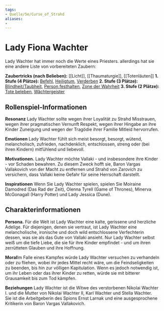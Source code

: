 ```yaml
---
tags:
- Quelle/5e/Curse_of_Strahd
aliases:
- 
---
```

# Lady Fiona Wachter 
Lady Wachter hat immer noch die Werte eines Priesters. allerdings hat sie eine andere Liste von vorbereiteten Zaubern:

**Zaubertricks (nach Belieben):** [[Licht]], [[Thaumaturgie]], [[Totenläuten]]
**1. Stufe (4 Plätze):** [Befehl](Befehl.md), [Heiligtum](Heiligtum.md), [Verderben](Verderben.md)
**2. Stufe (3 Plätze):** [Blindheit/Taubheit](Blindheit-Taubheit.md), [Person festhalten](Person-festhalten.md), [Zone der Wahrheit](Zone-der-Wahrheit.md)
**3. Stufe (2 Plätze):** [Tote beleben](Tote-beleben.md), [Wächtergeister](Schutzgeister.md)

## Rollenspiel-Informationen
**Resonanz** Lady Wachter sollte wegen ihrer Loyalität zu Strahd Misstrauen, wegen ihrer pragmatischen Vernunft Respekt, wegen ihrer Hingabe an ihre Kinder Zuneigung und wegen der Tragödie ihrer Familie Mitleid hervorrufen.

**Emotionen** Lady Wachter fühlt sich meist besorgt, besorgt, wütend, melancholisch, zufrieden, nachdenklich, entschlossen, streng oder (bei ihren Kindern) mitfühlend und liebevoll.

**Motivationen.** Lady Wachter möchte Vallaki - und insbesondere ihre Kinder - vor Schaden bewahren. Zu diesem Zweck hofft sie, Baron Vargas Vallakovich von der Macht zu entfernen und Strahd von Zarovich zu versichern, dass Vallaki keine Gefahr für seine Herrschaft darstellt.

**Inspirationen** Wenn Sie Lady Wachter spielen, spielen Sie Moiraine Damodred (Das Rad der Zeit), Olenna Tyrell (Game of Thrones), Minerva McGonagall (Harry Potter) und Lady Jessica (Dune).

## Charakterinformationen
**Persona.** Für die Welt ist Lady Wachter eine kalte, gerissene und herzliche Adelige. Für diejenigen, denen sie vertraut, ist Lady Wachter eine melancholische, ironische und doch wild entschlossene Verfechterin dessen, was sie als das Gute von Vallaki ansieht. Nur Lady Wachter selbst weiß um die tiefe Liebe, die sie für ihre Kinder empfindet - und um ihren zerrütteten Glauben und ihre Hoffnung.

**Moral**Im Falle eines Kampfes würde Lady Wachter versuchen zu verhandeln oder zu fliehen, wobei ihr jedes Mittel recht wäre, um die Feindseligkeiten zu beenden, bis hin zur völligen Kapitulation. Wenn es jedoch notwendig ist, um ihr Leben oder das ihrer Kinder zu retten, würde sie mit bitterer Grausamkeit bis zum Tod kämpfen.

**Beziehungen** Lady Wachter ist die Witwe des verstorbenen Nikolai Wachter I. und die Mutter von Nikolai Wachter II, Karl Wachter und Stella Wachter. Sie ist die Arbeitgeberin des Spions Ernst Larnak und eine ausgesprochene Kritikerin von Baron Vargas Vallakovich.